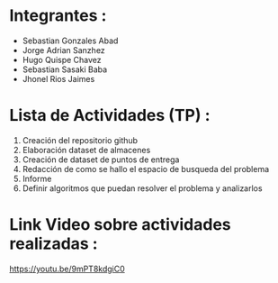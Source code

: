 # Integrantes  : 
* Sebastian Gonzales Abad
* Jorge Adrian Sanzhez
* Hugo Quispe Chavez
* Sebastian Sasaki Baba
* Jhonel Rios Jaimes

# Lista de Actividades (TP) :
1) Creación del repositorio github
2) Elaboración dataset de almacenes
3) Creación de dataset de puntos de entrega
4) Redacción de como se hallo el espacio de busqueda del problema
5) Informe
6) Definir algoritmos que puedan resolver el problema y analizarlos

# Link Video sobre actividades realizadas : 
https://youtu.be/9mPT8kdgiC0
